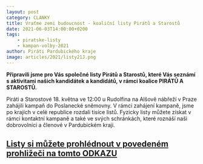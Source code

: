 ```yaml
---
layout: post
category: CLANKY
title: Vraťme zemi budoucnost - koaliční listy Pirátů a Starostů
date: 2021-06-03T14:00:00+0200
tags: 
    - piratske-listy
    - kampan-volby-2021
author: Piráti Pardubického kraje
image: articles/2021/listy21J.png
---
```


**Připravili jsme pro Vás společné listy Pirátů a Starostů, které Vás seznámí s aktivitami našich kandidátek a kandidátů, v rámci koalice PIRÁTŮ A STAROSTŮ.**

Piráti a Starostové 18. května ve 12:00 u Rudolfina na Alšově nábřeží v Praze zahájili kampaň do Poslanecké sněmovny. V rámci zahájení kampaně, jsme po krajích v celé republice rozdali tisíce listů. Fyzicky listy můžete získat v rámci kontaktní kampaně a také ve svých schránkách, které roznáší naši dobrovolníci a členové v Pardubickém kraji.

## [Listy si můžete prohlédnout v povedeném prohližeči na tomto ODKAZU](https://pardubicky.pirati.cz/piratske-listy/2021-pas-jaro/index.html#plisty/page1)
